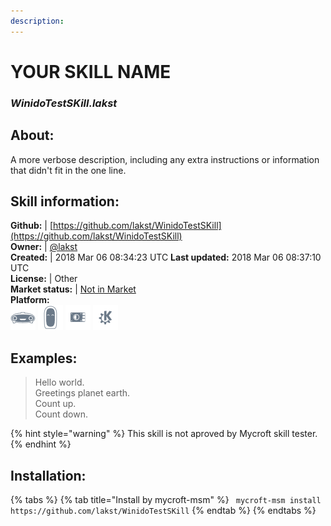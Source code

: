 ```yaml
---    
description:   
---    
```

# YOUR SKILL NAME  
### _WinidoTestSKill.lakst_  
## About:  
A more verbose description, including any extra instructions or
information that didn't fit in the one line.

## Skill information:  
**Github:** | [https://github.com/lakst/WinidoTestSKill](https://github.com/lakst/WinidoTestSKill)  
**Owner:** | [@lakst](https://github.com/lakst)  
**Created:** | 2018 Mar 06 08:34:23 UTC  **Last updated:** 2018 Mar 06 08:37:10 UTC  
**License:** | Other  
**Market status:** | [Not in Market](https://market.mycroft.ai/skill/)  
**Platform:**  
 ![](../.gitbook/assets/mark-1-icon.png)  ![](../.gitbook/assets/mark-2-icon.png)  ![](../.gitbook/assets/picroft-icon.png)  ![](../.gitbook/assets/kde.png)   
## Examples:  
> Hello world.  
> Greetings planet earth.  
> Count up.  
> Count down.  
  
{% hint style="warning" %}
This skill is not aproved by Mycroft skill tester.
{% endhint %}
    
## Installation:  
{% tabs %}
{% tab title="Install by mycroft-msm" %}
``` mycroft-msm install https://github.com/lakst/WinidoTestSKill```
{% endtab %}
  {% endtabs %}
  